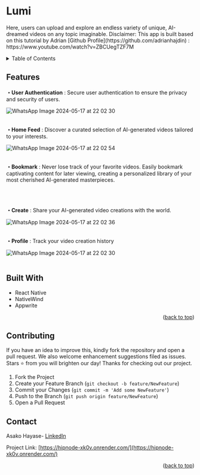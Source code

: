 <a id="readme-top"></a>
<h1>Lumi</h1>

<div align="left">
  <p>
   Here, users can upload and explore an endless variety of unique, AI-dreamed videos on any topic imaginable.
   Disclaimer: This app is built based on this tutorial by Adrian [Github Profile](https://github.com/adrianhajdin) : https://www.youtube.com/watch?v=ZBCUegTZF7M
  </p>
</div>


<!-- TABLE OF CONTENTS -->
<details>
  <summary>Table of Contents</summary>
  <ol>
    <li><a href="#features">Features</a> </li>
    <li><a href="#built-with">Built With</a></li>
    <li><a href="#contributing">Contributing</a></li>
    <li><a href="#contact">Contact</a></li>
    <li><a href="#co-authors">Co-Authors</a></li>
  </ol>
</details>



<!-- ABOUT THE PROJECT -->
## Features
**・User Authentication** : Secure user authentication to ensure the privacy and security of users.

<img>![WhatsApp Image 2024-05-17 at 22 02 30](https://github.com/asakohayase/react_native_crash_course/assets/76857882/951ecf22-c34f-4118-a87d-bb2eb5b85081)</img>
<br />
<br />

**・Home Feed** : Discover a curated selection of AI-generated videos tailored to your interests.

<img>![WhatsApp Image 2024-05-17 at 22 02 54](https://github.com/asakohayase/react_native_crash_course/assets/76857882/bd9713b2-e80c-4e18-91ec-ae1315e5b31f)</img>
<br />
<br />

**・Bookmark** : Never lose track of your favorite videos. Easily bookmark captivating content for later viewing, creating a personalized library of your most cherished AI-generated masterpieces.

<!-- ADD SCREENSHOT LATER -->
<br />
<br />

**・Create** : Share your AI-generated video creations with the world. 

<img>![WhatsApp Image 2024-05-17 at 22 02 36](https://github.com/asakohayase/react_native_crash_course/assets/76857882/d52ae3aa-1259-4979-ac07-fbedecf76054)</img>
<br />
<br />

**・Profile** : Track your video creation history

<img>![WhatsApp Image 2024-05-17 at 22 02 30](https://github.com/asakohayase/react_native_crash_course/assets/76857882/135f9872-7b7a-49b3-b96c-c7b4c6f93a6a)</img>
<br />
<br />



## Built With

* React Native
* NativeWind
* Appwrite

<p align="right">(<a href="#readme-top">back to top</a>)</p>


<!-- CONTRIBUTING -->
## Contributing

If you have an idea to improve this, kindly fork the repository and open a pull request. We also welcome enhancement suggestions filed as issues. 
Stars ⭐ from you will brighten our day! Thanks for checking out our project.

1. Fork the Project
2. Create your Feature Branch (`git checkout -b feature/NewFeature`)
3. Commit your Changes (`git commit -m 'Add some NewFeature'`)
4. Push to the Branch (`git push origin feature/NewFeature`)
5. Open a Pull Request





<!-- CONTACT -->
## Contact

Asako Hayase- [LinkedIn](https://www.linkedin.com/in/asako-hayase-924508ba/)

Project Link: [https://hipnode-xk0v.onrender.com/](https://hipnode-xk0v.onrender.com/)



<p align="right">(<a href="#readme-top">back to top</a>)</p>
